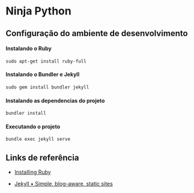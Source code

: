 # Ninja Python

## Configuração do ambiente de desenvolvimento



#### Instalando o Ruby

```shell
sudo apt-get install ruby-full
```

#### Instalando o Bundler e Jekyll

```shell
sudo gem install bundler jekyll
```

#### Instalando as dependencias do projeto

```shell
bundler install
```

#### Executando o projeto

```shell
bundle exec jekyll serve
```



## Links de referência

- [Installing Ruby](https://www.ruby-lang.org/en/documentation/installation/)

- [Jekyll • Simple, blog-aware, static sites](https://jekyllrb.com/)


